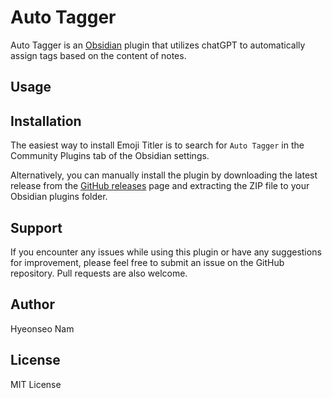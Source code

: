 # Auto Tagger
<!-- ![GitHub release (latest by date)](https://img.shields.io/github/v/release/hyeonseonam/auto-tagger?style=for-the-badge) ![GitHub all releases](https://img.shields.io/github/downloads/hyeonseonam/auto-tagger/total?style=for-the-badge) -->

Auto Tagger is an [Obsidian](https://obsidian.md/) plugin that utilizes chatGPT to automatically assign tags based on the content of notes.

## Usage

## Installation

The easiest way to install Emoji Titler is to search for `Auto Tagger` in the Community Plugins tab of the Obsidian settings.

Alternatively, you can manually install the plugin by downloading the latest release from the [GitHub releases](https://github.com/hyeonseonam/auto-tagger/releases) page and extracting the ZIP file to your Obsidian plugins folder.


## Support

If you encounter any issues while using this plugin or have any suggestions for improvement, please feel free to submit an issue on the GitHub repository. Pull requests are also welcome.

## Author
Hyeonseo Nam
## License

MIT License